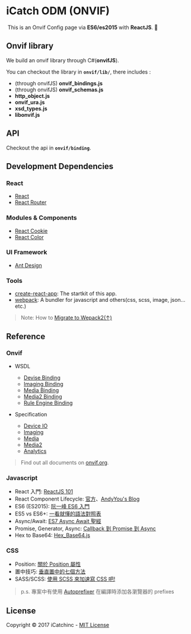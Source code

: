 # iCatch ODM (ONVIF)

  This is an Onvif Config page via **ES6/es2015** with **ReactJS**. :movie_camera:

## Onvif library

  We build an onvif library through C#(**onvifJS**).
 
  You can checkout the library in **`onvif/lib/`**, there includes :
 
 * (through onvifJS) **onvif_bindings.js**
 * (through onvifJS) **onvif_schemas.js**
 * **http_object.js**
 * **onvif_ura.js**
 * **xsd_types.js**
 * **libonvif.js**

## API

 Checkout the api in **`onvif/binding`**.
 
## Development Dependencies

### React
 * [React](https://facebook.github.io/react/)
 * [React Router](https://reacttraining.com/react-router/)

### Modules & Components
 * [React Cookie](https://github.com/reactivestack/cookies/tree/master/packages/react-cookie)
 * [React Color](https://github.com/casesandberg/react-color)

### UI Framework
 * [Ant Design](https://github.com/ant-design)

### Tools
 * [create-react-app](https://github.com/facebookincubator/create-react-app): The startkit of this app.
 * [webpack](https://webpack.github.io/): A bundler for javascript and others(css, scss, image, json... etc.)

 > Note: How to [Migrate to Wepack2(↑)](https://javascriptplayground.com/blog/2016/10/moving-to-webpack-2/)

## Reference

### Onvif 

* WSDL
  * [Devise Binding](https://www.onvif.org/onvif/ver10/device/wsdl/devicemgmt.wsdl)
  * [Imaging Binding](https://www.onvif.org/ver20/imaging/wsdl/imaging.wsdl)
  * [Media Binding](https://www.onvif.org/onvif/ver10/media/wsdl/media.wsdl)
  * [Media2 Binding](https://www.onvif.org/onvif/ver20/media/wsdl/media.wsdl)
  * [Rule Engine Binding](https://www.onvif.org/ver20/analytics/wsdl/analytics.wsdl)

* Specification
  * [Device IO](https://www.onvif.org/specs/srv/io/ONVIF-DeviceIo-Service-Spec-v1706.pdf)
  * [Imaging](https://www.onvif.org/specs/srv/img/ONVIF-Imaging-Service-Spec-v1706.pdf)
  * [Media](https://www.onvif.org/specs/srv/media/ONVIF-Media-Service-Spec-v1706.pdf)
  * [Media2](https://www.onvif.org/specs/srv/media/ONVIF-Media2-Service-Spec-v1706.pdf)
  * [Analytics](https://www.onvif.org/specs/srv/analytics/ONVIF-Analytics-Service-Spec-v1706.pdf)

> Find out all documents on [onvif.org](https://www.onvif.org/profiles/specifications/).

### Javascript

* React 入門: [ReactJS 101](https://www.gitbook.com/book/kdchang/react101/details)
* React Component Lifecycle: [官方](https://facebook.github.io/react/docs/state-and-lifecycle.html)、[AndyYou's Blog](http://andyyou.logdown.com/posts/178998-reactjs-assembly-operation-and-life-cycle)
* ES6 (ES2015): [阮一峰 ES6 入門]((http://es6.ruanyifeng.com/))
* ES5 vs ES6+: [一看就懂的語法對照表](http://blog.techbridge.cc/2016/04/04/react-react-native-es5-es6-cheat-sheet/)
* Async/Await: [ES7 Async Await 聖經](https://medium.com/@peterchang_82818/javascript-es7-async-await-%E6%95%99%E5%AD%B8-703473854f29-tutorial-example-703473854f29)
* Promise, Generator, Async: [Callback 到 Promise 到 Async](http://huli.logdown.com/posts/292655-javascript-promise-generator-async-es6)
* Hex to Base64: [Hex_Base64.js](https://gist.github.com/GeorgioWan/16a7ad2a255e8d5c7ed1aca3ab4aacec)

### CSS

* Position: [關於 Position 屬性](http://huli.logdown.com/posts/292655-javascript-promise-generator-async-es6)
* 置中技巧: [垂直置中的七個方法](http://www.oxxostudio.tw/articles/201502/css-vertical-align-7methods.html)
* SASS/SCSS: [使用 SCSS 來加速寫 CSS 吧!](http://blog.visioncan.com/2011/sass-scss-your-css/)
 
> p.s. 專案中有使用 [Autoprefixer](https://github.com/postcss/autoprefixer) 在編譯時添加各瀏覽器的 prefixes

## License

 Copyright © 2017 iCatchinc - [MIT License](https://github.com/icatchinc/icatch-odm/blob/master/License)
